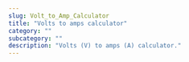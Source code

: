 ```yaml
---
slug: Volt_to_Amp_Calculator
title: "Volts to amps calculator"
category: ""
subcategory: ""
description: "Volts (V) to amps (A) calculator."
---
```


